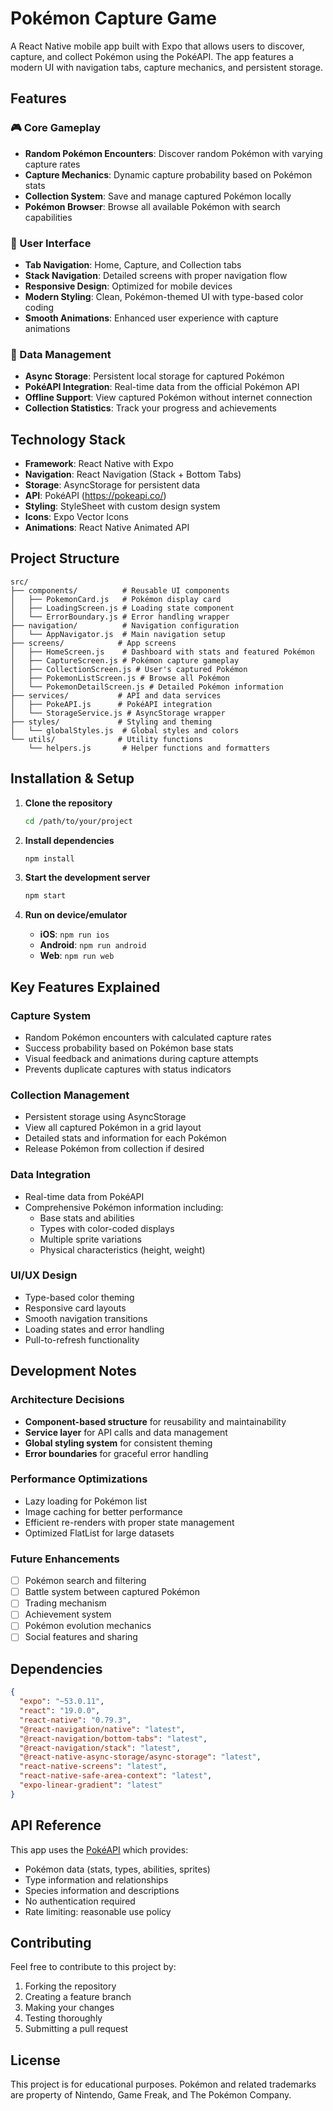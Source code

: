 # Pokémon Capture Game

A React Native mobile app built with Expo that allows users to discover, capture, and collect Pokémon using the PokéAPI. The app features a modern UI with navigation tabs, capture mechanics, and persistent storage.

## Features

### 🎮 Core Gameplay
- **Random Pokémon Encounters**: Discover random Pokémon with varying capture rates
- **Capture Mechanics**: Dynamic capture probability based on Pokémon stats
- **Collection System**: Save and manage captured Pokémon locally
- **Pokémon Browser**: Browse all available Pokémon with search capabilities

### 📱 User Interface
- **Tab Navigation**: Home, Capture, and Collection tabs
- **Stack Navigation**: Detailed screens with proper navigation flow
- **Responsive Design**: Optimized for mobile devices
- **Modern Styling**: Clean, Pokémon-themed UI with type-based color coding
- **Smooth Animations**: Enhanced user experience with capture animations

### 💾 Data Management
- **Async Storage**: Persistent local storage for captured Pokémon
- **PokéAPI Integration**: Real-time data from the official Pokémon API
- **Offline Support**: View captured Pokémon without internet connection
- **Collection Statistics**: Track your progress and achievements

## Technology Stack

- **Framework**: React Native with Expo
- **Navigation**: React Navigation (Stack + Bottom Tabs)
- **Storage**: AsyncStorage for persistent data
- **API**: PokéAPI (https://pokeapi.co/)
- **Styling**: StyleSheet with custom design system
- **Icons**: Expo Vector Icons
- **Animations**: React Native Animated API

## Project Structure

```
src/
├── components/          # Reusable UI components
│   ├── PokemonCard.js   # Pokémon display card
│   ├── LoadingScreen.js # Loading state component
│   └── ErrorBoundary.js # Error handling wrapper
├── navigation/          # Navigation configuration
│   └── AppNavigator.js  # Main navigation setup
├── screens/            # App screens
│   ├── HomeScreen.js    # Dashboard with stats and featured Pokémon
│   ├── CaptureScreen.js # Pokémon capture gameplay
│   ├── CollectionScreen.js # User's captured Pokémon
│   ├── PokemonListScreen.js # Browse all Pokémon
│   └── PokemonDetailScreen.js # Detailed Pokémon information
├── services/           # API and data services
│   ├── PokeAPI.js      # PokéAPI integration
│   └── StorageService.js # AsyncStorage wrapper
├── styles/             # Styling and theming
│   └── globalStyles.js  # Global styles and colors
└── utils/              # Utility functions
    └── helpers.js       # Helper functions and formatters
```

## Installation & Setup

1. **Clone the repository**
   ```bash
   cd /path/to/your/project
   ```

2. **Install dependencies**
   ```bash
   npm install
   ```

3. **Start the development server**
   ```bash
   npm start
   ```

4. **Run on device/emulator**
   - **iOS**: `npm run ios`
   - **Android**: `npm run android`
   - **Web**: `npm run web`

## Key Features Explained

### Capture System
- Random Pokémon encounters with calculated capture rates
- Success probability based on Pokémon base stats
- Visual feedback and animations during capture attempts
- Prevents duplicate captures with status indicators

### Collection Management
- Persistent storage using AsyncStorage
- View all captured Pokémon in a grid layout
- Detailed stats and information for each Pokémon
- Release Pokémon from collection if desired

### Data Integration
- Real-time data from PokéAPI
- Comprehensive Pokémon information including:
  - Base stats and abilities
  - Types with color-coded displays
  - Multiple sprite variations
  - Physical characteristics (height, weight)

### UI/UX Design
- Type-based color theming
- Responsive card layouts
- Smooth navigation transitions
- Loading states and error handling
- Pull-to-refresh functionality

## Development Notes

### Architecture Decisions
- **Component-based structure** for reusability and maintainability
- **Service layer** for API calls and data management
- **Global styling system** for consistent theming
- **Error boundaries** for graceful error handling

### Performance Optimizations
- Lazy loading for Pokémon list
- Image caching for better performance
- Efficient re-renders with proper state management
- Optimized FlatList for large datasets

### Future Enhancements
- [ ] Pokémon search and filtering
- [ ] Battle system between captured Pokémon
- [ ] Trading mechanism
- [ ] Achievement system
- [ ] Pokémon evolution mechanics
- [ ] Social features and sharing

## Dependencies

```json
{
  "expo": "~53.0.11",
  "react": "19.0.0",
  "react-native": "0.79.3",
  "@react-navigation/native": "latest",
  "@react-navigation/bottom-tabs": "latest",
  "@react-navigation/stack": "latest",
  "@react-native-async-storage/async-storage": "latest",
  "react-native-screens": "latest",
  "react-native-safe-area-context": "latest",
  "expo-linear-gradient": "latest"
}
```

## API Reference

This app uses the [PokéAPI](https://pokeapi.co/) which provides:
- Pokémon data (stats, types, abilities, sprites)
- Type information and relationships
- Species information and descriptions
- No authentication required
- Rate limiting: reasonable use policy

## Contributing

Feel free to contribute to this project by:
1. Forking the repository
2. Creating a feature branch
3. Making your changes
4. Testing thoroughly
5. Submitting a pull request

## License

This project is for educational purposes. Pokémon and related trademarks are property of Nintendo, Game Freak, and The Pokémon Company.
